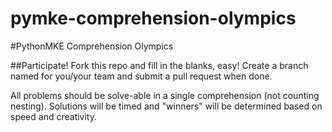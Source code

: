 pymke-comprehension-olympics
============================

#PythonMKE Comprehension Olympics

##Participate!
Fork this repo and fill in the blanks, easy! Create a branch named for you/your team and submit a pull request when done.

All problems should be solve-able in a single comprehension (not counting nesting). Solutions will be timed and "winners" will be determined based on speed and creativity.
